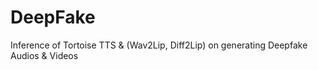 # DeepFake
Inference of Tortoise TTS &amp; (Wav2Lip, Diff2Lip) on generating Deepfake Audios &amp; Videos
